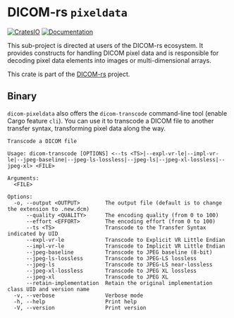 # DICOM-rs `pixeldata`

[![CratesIO](https://img.shields.io/crates/v/dicom-pixeldata.svg)](https://crates.io/crates/dicom-pixeldata)
[![Documentation](https://docs.rs/dicom-pixeldata/badge.svg)](https://docs.rs/dicom-pixeldata)

This sub-project is directed at users of the DICOM-rs ecosystem.
It provides constructs for handling DICOM pixel data
and is responsible for decoding pixel data elements
into images or multi-dimensional arrays.

This crate is part of the [DICOM-rs](https://github.com/Enet4/dicom-rs) project.

## Binary

`dicom-pixeldata` also offers the `dicom-transcode` command-line tool
(enable Cargo feature `cli`).
You can use it to transcode a DICOM file to another transfer syntax,
transforming pixel data along the way.

```none
Transcode a DICOM file

Usage: dicom-transcode [OPTIONS] <--ts <TS>|--expl-vr-le|--impl-vr-le|--jpeg-baseline|--jpeg-ls-lossless|--jpeg-ls|--jpeg-xl-lossless|--jpeg-xl> <FILE>

Arguments:
  <FILE>  

Options:
  -o, --output <OUTPUT>        The output file (default is to change the extension to .new.dcm)
      --quality <QUALITY>      The encoding quality (from 0 to 100)
      --effort <EFFORT>        The encoding effort (from 0 to 100)
      --ts <TS>                Transcode to the Transfer Syntax indicated by UID
      --expl-vr-le             Transcode to Explicit VR Little Endian
      --impl-vr-le             Transcode to Implicit VR Little Endian
      --jpeg-baseline          Transcode to JPEG baseline (8-bit)
      --jpeg-ls-lossless       Transcode to JPEG-LS lossless
      --jpeg-ls                Transcode to JPEG-LS near-lossless
      --jpeg-xl-lossless       Transcode to JPEG XL lossless
      --jpeg-xl                Transcode to JPEG XL
      --retain-implementation  Retain the original implementation class UID and version name
  -v, --verbose                Verbose mode
  -h, --help                   Print help
  -V, --version                Print version
```
